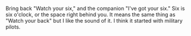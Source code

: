 Bring back "Watch your six," and the companion "I've got your six." Six is six o'clock, or the space right behind you. It means the same thing as "Watch your back" but I like the sound of it. I think it started with military pilots.